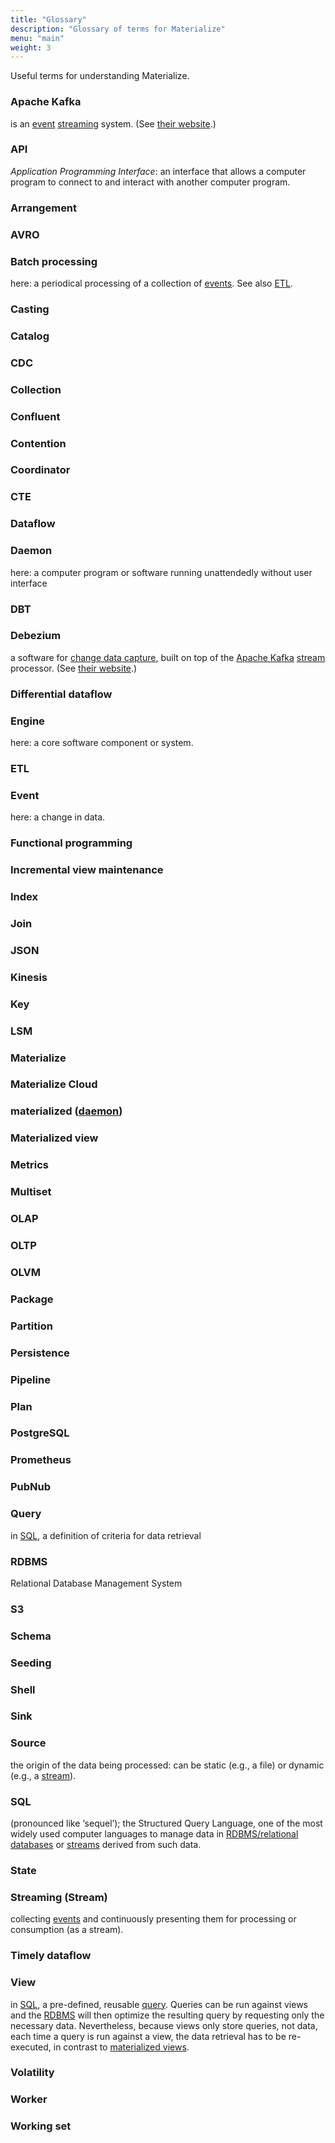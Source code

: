 ```yaml
---
title: "Glossary"
description: "Glossary of terms for Materialize"
menu: "main"
weight: 3
---
```

Useful terms for understanding Materialize.

### Apache Kafka

is an [event](#event) [streaming](#streaming-stream) system. (See [their website](http://kafka.apache.org/).)
<!-- KAFKA is a registered trademark of The Apache Software
Foundation. -->

### API

*Application Programming Interface*: an interface that allows a computer program to connect to and interact with another
computer program.

### Arrangement

<!-- TODO -->

### AVRO

<!-- TODO -->

### Batch processing

here: a periodical processing of a collection of [events](#event). See also [ETL](#etl).

### Casting

<!-- TODO (types of data) -->

### Catalog

<!-- TODO -->

### CDC

<!-- TODO -->

### Collection

<!-- TODO -->

### Confluent

<!-- TODO -->

### Contention

<!-- TODO -->

### Coordinator

<!-- TODO -->

### CTE

<!-- TODO -->

### Dataflow

<!-- TODO -->

### Daemon

here: a computer program or software running unattendedly without user interface

### DBT

<!-- TODO https://materialize.com/docs/guides/dbt/ -->

### Debezium

a software for [change data capture](#cdc), built on top of
the [Apache Kafka](#apache-kafka) [stream](#streaming-stream) processor.
(See [their website](https://debezium.io/).)

### Differential dataflow

<!-- TODO -->

### Engine

here: a core software component or system.

### ETL

<!-- TODO  ETL stands for “extract, transform, load”, and that’s exactly what’s going on. -->

### Event

here: a change in data.

### Functional programming

<!-- a way of writing computer programs that relies on *functions*, --> 
<!-- stateless, -->

### Incremental view maintenance

<!-- TODO -->

### Index

<!-- TODO -->

### Join

<!-- TODO -->

### JSON

<!-- TODO -->

### Kinesis

<!-- TODO -->

### Key

<!-- TODO -->

### LSM

<!-- TODO -->

### Materialize

<!-- TODO -->

### Materialize Cloud

<!-- TODO -->

### materialized ([daemon](#daemon))

<!-- TODO -->

### Materialized view

<!-- TODO -->

### Metrics

<!-- TODO -->

### Multiset

<!-- TODO -->

### OLAP

<!-- TODO -->

### OLTP

<!-- TODO -->

### OLVM

<!-- TODO (online view maintenance https://materialize.com/blog-cmudb/) -->

### Package

<!-- TODO -->

### Partition

<!-- TODO -->

### Persistence

<!-- TODO -->

### Pipeline

<!-- TODO -->

### Plan

<!-- TODO (dataflow) -->

### PostgreSQL

<!-- TODO -->

### Prometheus

<!-- TODO -->

### PubNub

<!-- TODO -->

### Query

in [SQL](#sql), a definition of criteria for data retrieval

### RDBMS

Relational Database Management System
<!-- TODO: expand -->

### S3

<!-- TODO -->

### Schema

<!-- TODO (Confluent) -->

### Seeding

<!-- TODO (union) -->

### Shell

<!-- TODO -->

### Sink

<!-- TODO -->

### Source

the origin of the data being processed: can be static (e.g., a file) or dynamic
(e.g., a [stream](#streaming-stream)).

### SQL

(pronounced like ‘sequel’); the Structured Query Language, one of the most widely used computer languages to manage data
in [RDBMS/relational databases](#rdbms) or [streams](#streaming-stream) derived from such data.

### State

<!-- TODO -->

### Streaming (Stream)

collecting [events](#streaming-stream) and continuously presenting them for processing or consumption (as a stream).

### Timely dataflow

<!-- TODO -->

### View

in [SQL](#sql), a pre-defined, reusable [query](#query). Queries can be run against views and the [RDBMS](#rdbms) will
then optimize the resulting query by requesting only the necessary data. Nevertheless, because views only store queries,
not data, each time a query is run against a view, the data retrieval has to be re-executed, in contrast
to [materialized views](#materialized-view).

### Volatility

<!-- TODO  (see also State) -->

### Worker

<!-- TODO -->

### Working set

<!-- TODO -->


